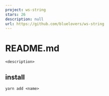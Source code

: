 ```yaml
---
project: ws-string
stars: 26
description: null
url: https://github.com/bluelovers/ws-string
---
```


README.md
=========

```
<description>
```

install
-------

```
yarn add <name>
```
